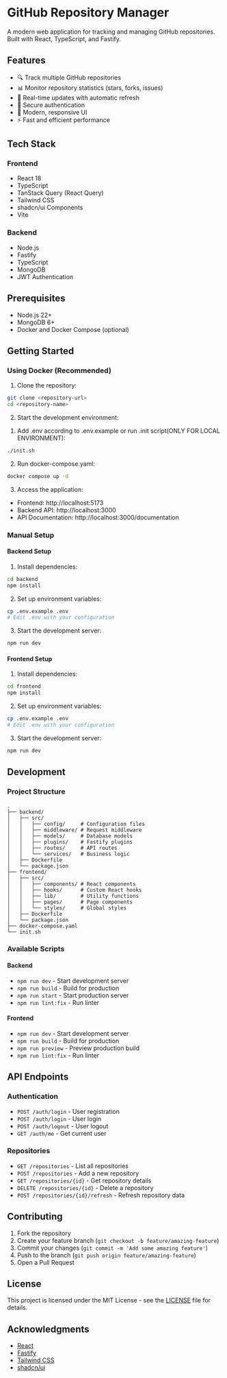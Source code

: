 # GitHub Repository Manager

A modern web application for tracking and managing GitHub repositories. Built with React, TypeScript, and Fastify.

## Features

- 🔍 Track multiple GitHub repositories
- 📊 Monitor repository statistics (stars, forks, issues)
- 🔄 Real-time updates with automatic refresh
- 🔐 Secure authentication
- 🎨 Modern, responsive UI
- ⚡ Fast and efficient performance

## Tech Stack

### Frontend
- React 18
- TypeScript
- TanStack Query (React Query)
- Tailwind CSS
- shadcn/ui Components
- Vite

### Backend
- Node.js
- Fastify
- TypeScript
- MongoDB
- JWT Authentication

## Prerequisites

- Node.js 22+
- MongoDB 6+
- Docker and Docker Compose (optional)

## Getting Started

### Using Docker (Recommended)

1. Clone the repository:
```bash
git clone <repository-url>
cd <repository-name>
```

2. Start the development environment:
  1) Add .env according to .env.example or run .init script(ONLY FOR LOCAL ENVIRONMENT):
   ```bash
   ./init.sh
   ```
   2) Run docker-compose.yaml:
   ```bash
   docker compose up -d
   ```

3. Access the application:
- Frontend: http://localhost:5173
- Backend API: http://localhost:3000
- API Documentation: http://localhost:3000/documentation

### Manual Setup

#### Backend Setup

1. Install dependencies:
```bash
cd backend
npm install
```

2. Set up environment variables:
```bash
cp .env.example .env
# Edit .env with your configuration
```

3. Start the development server:
```bash
npm run dev
```

#### Frontend Setup

1. Install dependencies:
```bash
cd frontend
npm install
```

2. Set up environment variables:
```bash
cp .env.example .env
# Edit .env with your configuration
```

3. Start the development server:
```bash
npm run dev
```

## Development

### Project Structure

```
.
├── backend/
│   ├── src/
│   │   ├── config/     # Configuration files
│   │   ├── middleware/ # Request middleware
│   │   ├── models/     # Database models
│   │   ├── plugins/    # Fastify plugins
│   │   ├── routes/     # API routes
│   │   └── services/   # Business logic
│   ├── Dockerfile
│   └── package.json
├── frontend/
│   ├── src/
│   │   ├── components/ # React components
│   │   ├── hooks/      # Custom React hooks
│   │   ├── lib/        # Utility functions
│   │   ├── pages/      # Page components
│   │   └── styles/     # Global styles
│   ├── Dockerfile
│   └── package.json
├── docker-compose.yaml
└── init.sh
```

### Available Scripts

#### Backend
- `npm run dev` - Start development server
- `npm run build` - Build for production
- `npm run start` - Start production server
- `npm run lint:fix` - Run linter

#### Frontend
- `npm run dev` - Start development server
- `npm run build` - Build for production
- `npm run preview` - Preview production build
- `npm run lint:fix` - Run linter

## API Endpoints

### Authentication
- `POST /auth/login` - User registration
- `POST /auth/login` - User login
- `POST /auth/logout` - User logout
- `GET /auth/me` - Get current user

### Repositories
- `GET /repositories` - List all repositories
- `POST /repositories` - Add a new repository
- `GET /repositories/{id}` - Get repository details
- `DELETE /repositories/{id}` - Delete a repository
- `POST /repositories/{id}/refresh` - Refresh repository data

## Contributing

1. Fork the repository
2. Create your feature branch (`git checkout -b feature/amazing-feature`)
3. Commit your changes (`git commit -m 'Add some amazing feature'`)
4. Push to the branch (`git push origin feature/amazing-feature`)
5. Open a Pull Request

## License

This project is licensed under the MIT License - see the [LICENSE](LICENSE) file for details.

## Acknowledgments

- [React](https://reactjs.org/)
- [Fastify](https://www.fastify.io/)
- [Tailwind CSS](https://tailwindcss.com/)
- [shadcn/ui](https://ui.shadcn.com/)